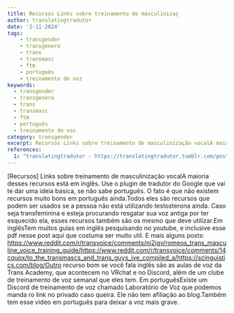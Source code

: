 ```yaml
---
title: Recursos Links sobre treinamento de masculinizaç
author: translatingtradutor
date: '2-11-2024'
tags:
    - transgender
    - transgenero
    - trans
    - transmasc
    - ftm
    - português
    - treinamento de voz
keywords:
  - transgender
  - transgenero
  - trans
  - transmasc
  - ftm
  - português
  - treinamento de voz
category: transgender
excerpt: Recursos Links sobre treinamento de masculinização vocalA maioria desses recursos está em inglês. Use o plugin de tradutor do Google que vai te dar ...
references:
  1: "translatingtradutor - https://translatingtradutor.tumblr.com/post/766050879720833024/recursos-links-sobre-treinamento-de"
---
```


[Recursos] Links sobre treinamento de masculinização vocalA maioria desses recursos está em inglês. Use o plugin de tradutor do Google que vai te dar uma ideia basica, se não sabe português. O fato é que não existem recursos muito bons em português ainda.Todos eles são recursos que podem ser usados se a pessoa não está utilizando testosterona ainda. Caso seja transfeminina e esteja procurando resgatar sua voz antiga por ter esquecido ela, esses recursos também são os mesmo que deve utilizar.Em inglêsTem muitos guias em inglês pesquisando no youtube, e inclusive esse pdf nesse post aqui que costuma ser muito util. E mais alguns posts: https://www.reddit.com/r/transvoice/comments/ni2igv/romeos_trans_masculine_voice_training_guide/https://www.reddit.com/r/transvoice/comments/14cquox/to_the_transmascs_and_trans_guys_ive_compiled_a/https://scinguistics.com/blog/Outro recurso bom se você fala inglês são as aulas de voz da Trans Academy, que acontecem no VRchat e no Discord, além de um clube de treinamento de voz semanal que eles tem. Em portuguêsExiste um Discord de treinamento de voz chamado Laboratório de Voz que podemos manda ro link no privado caso queira. Ele não tem afiliação ao blog.Também tem esse video em português para deixar a voz mais grave.
